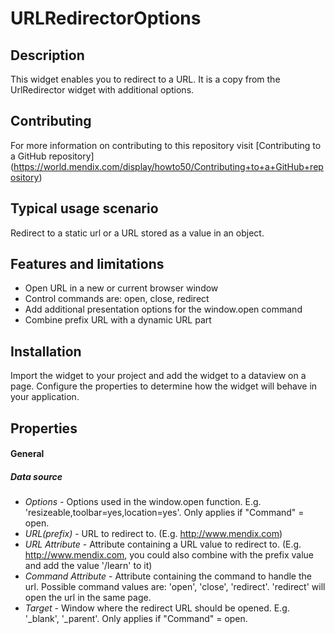 URLRedirectorOptions
====================

## Description

This widget enables you to redirect to a URL. It is a copy from the UrlRedirector widget with additional options.

## Contributing
For more information on contributing to this repository visit [Contributing to a GitHub repository] (https://world.mendix.com/display/howto50/Contributing+to+a+GitHub+repository)

## Typical usage scenario

Redirect to a static url or a URL stored as a value in an object.

## Features and limitations
 
- Open URL in a new or current browser window 
- Control commands are: open, close, redirect
- Add additional presentation options for the window.open command
- Combine prefix URL with a dynamic URL part

## Installation

Import the widget to your project and add the widget to a dataview on a page. Configure the properties to determine how the widget will behave in your application.

## Properties


#### General

##### Data source

* *Options* - Options used in the window.open function. E.g. 'resizeable,toolbar=yes,location=yes'. Only applies if "Command" = open.
* *URL(prefix)* - URL to redirect to. (E.g. http://www.mendix.com)
* *URL Attribute* - Attribute containing a URL value to redirect to. (E.g. http://www.mendix.com, you could also combine with the prefix value and add the value '/learn' to it)
* *Command Attribute* - Attribute containing the command to handle the url. Possible command values are: 'open', 'close', 'redirect'. 'redirect' will open the url in the same page.
* *Target* - Window where the redirect URL should be opened. E.g. '_blank', '_parent'. Only applies if "Command" = open.


